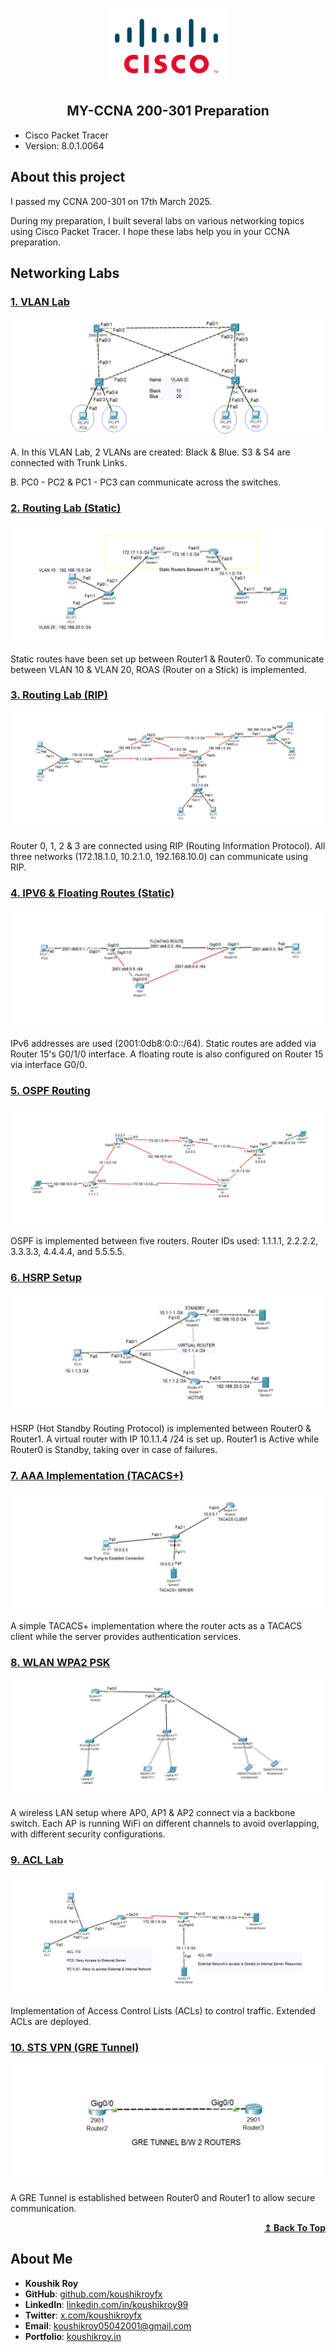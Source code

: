 <p align="center">
    <img src="./assets/cisco-logo.png" alt="Logo" width="200">
</p>

<h2 align="center">MY-CCNA 200-301 Preparation</h2>

- Cisco Packet Tracer
- Version: 8.0.1.0064

## About this project

I passed my CCNA 200-301 on 17th March 2025.

During my preparation, I built several labs on various networking topics using Cisco Packet Tracer. I hope these labs help you in your CCNA preparation.

## Networking Labs

### [1. VLAN Lab](./1.%20Vlan%20Lab.pkt)

<p align="center">
    <img src="./assets/1. Vlan Lab.png" alt="VLAN Lab">
</p>

A. In this VLAN Lab, 2 VLANs are created: Black & Blue. S3 & S4 are connected with Trunk Links.

B. PC0 - PC2 & PC1 - PC3 can communicate across the switches.

### [2. Routing Lab (Static)](./2.%20Routing%20Lab%20(Static).pkt)

<p align="center">
    <img src="./assets/2. Routing Lab (Static).png" alt="Static Routing & ROAS">
</p>

Static routes have been set up between Router1 & Router0. To communicate between VLAN 10 & VLAN 20, ROAS (Router on a Stick) is implemented.

### [3. Routing Lab (RIP)](./3.%20Routing%20Lab%20(RIP).pkt)

<p align="center">
    <img src="./assets/3. Routing Lab (RIP).png" alt="RIP Routing">
</p>

Router 0, 1, 2 & 3 are connected using RIP (Routing Information Protocol). All three networks (172.18.1.0, 10.2.1.0, 192.168.10.0) can communicate using RIP.

### [4. IPV6 & Floating Routes (Static)](./4.%20IPV6%20%26%20Floating%20Routes%20(Static).pkt)

<p align="center">
    <img src="./assets/4. IPV6 & Floating Routes (Static).png" alt="IPv6 Routing">
</p>

IPv6 addresses are used (2001:0db8:0:0::/64). Static routes are added via Router 15's G0/1/0 interface. A floating route is also configured on Router 15 via interface G0/0.

### [5. OSPF Routing](./5.%20OSPF%20Implementation.pkt)

<p align="center">
    <img src="./assets/5. OSPF Implementation.png" alt="OSPF Routing">
</p>

OSPF is implemented between five routers. Router IDs used: 1.1.1.1, 2.2.2.2, 3.3.3.3, 4.4.4.4, and 5.5.5.5.

### [6. HSRP Setup](./6.%20FHRP%20HSRP%20LAB.pkt)

<p align="center">
    <img src="./assets/6. FHRP HSRP LAB.png" alt="HSRP Setup">
</p>

HSRP (Hot Standby Routing Protocol) is implemented between Router0 & Router1. A virtual router with IP 10.1.1.4 /24 is set up. Router1 is Active while Router0 is Standby, taking over in case of failures.

### [7. AAA Implementation (TACACS+)](./7.%20AAA%20Implementation%20(TACACS%2B).pkt)

<p align="center">
    <img src="./assets/7. AAA Implementation (TACACS+).png" alt="TACACS+ Authentication">
</p>

A simple TACACS+ implementation where the router acts as a TACACS client while the server provides authentication services.

### [8. WLAN WPA2 PSK](./8.%20WLAN%20WPA2%20PSK.pkt)

<p align="center">
    <img src="./assets/8. WLAN WPA2 PSK.png" alt="WPA2-PSK Wireless Network">
</p>

A wireless LAN setup where AP0, AP1 & AP2 connect via a backbone switch. Each AP is running WiFi on different channels to avoid overlapping, with different security configurations.

### [9. ACL Lab](./9.%20ACL%20Lab.pkt)

<p align="center">
    <img src="./assets/9. ACL Lab.png" alt="Access Control Lists">
</p>

Implementation of Access Control Lists (ACLs) to control traffic. Extended ACLs are deployed.

### [10. STS VPN (GRE Tunnel)](./10.%20STS%20VPN%20(GRE%20Tunnel).pkt)

<p align="center">
    <img src="./assets/10. STS VPN (GRE Tunnel).png" alt="GRE Tunnel">
</p>

A GRE Tunnel is established between Router0 and Router1 to allow secure communication.

<p align="right">
    <b><a href="#">↥ Back To Top</a></b>
</p>

## About Me

- **Koushik Roy**  
- **GitHub**: [github.com/koushikroyfx](https://github.com/koushikroy99)  
- **LinkedIn**: [linkedin.com/in/koushikroy99](https://www.linkedin.com/in/koushikroy99/)  
- **Twitter**: [x.com/koushikroyfx](https://x.com/koushikroyfx)  
- **Email**: koushikroy05042001@gmail.com  
- **Portfolio**: [koushikroy.in](https://www.koushikroy.in/)  
